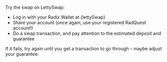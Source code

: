 Try the swap on LettySwap:

- Log in with your Radix Wallet at {lettySwap}
- Share your account (once again, use your registered RadQuest account!)
- Do a swap transaction, and pay attention to the estimated deposit and guarantee

If it fails, try again until you get a transaction to go through - maybe adjust your guarantee.
